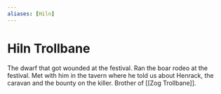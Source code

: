 ```yaml
---
aliases: [Hiln]
---
```

# Hiln Trollbane

The dwarf that got wounded at the festival. Ran the boar rodeo at the festival. Met with him in the tavern where he told us about Henrack, the caravan and the bounty on the killer. Brother of [[Zog Trollbane]].